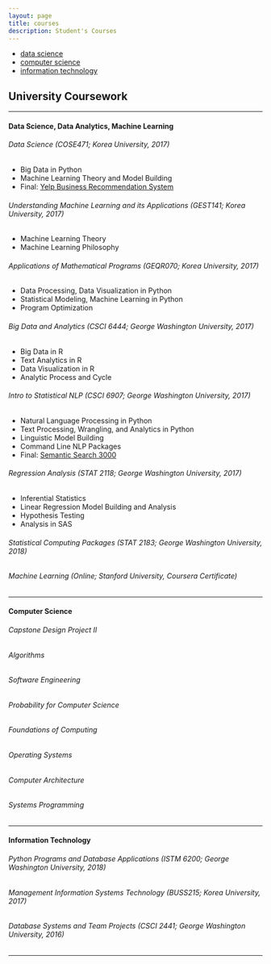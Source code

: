 ```yaml
---
layout: page
title: courses
description: Student's Courses
---
```


<div class="navbar">
    <div class="navbar-inner">
        <ul class="nav">
            <li><a href="#ds">data science</a></li>
            <li><a href="#compsci">computer science</a></li>
            <li><a href="#it">information technology</a></li>
        </ul>
    </div>
</div>


## University Coursework
---
#### <a name="ds"></a>Data Science, Data Analytics, Machine Learning

###### Data Science (COSE471; Korea University, 2017)
- Big Data in Python 
- Machine Learning Theory and Model Building
- Final: [Yelp Business Recommendation System](http://www.google.com)

###### Understanding Machine Learning and its Applications (GEST141; Korea University, 2017)
- Machine Learning Theory
- Machine Learning Philosophy

###### Applications of Mathematical Programs (GEQR070; Korea University, 2017)
- Data Processing, Data Visualization in Python
- Statistical Modeling, Machine Learning in Python
- Program Optimization

###### Big Data and Analytics (CSCI 6444; George Washington University, 2017)
- Big Data in R
- Text Analytics in R
- Data Visualization in R
- Analytic Process and Cycle

###### Intro to Statistical NLP (CSCI 6907; George Washington University, 2017)
- Natural Language Processing in Python
- Text Processing, Wrangling, and Analytics in Python
- Linguistic Model Building
- Command Line NLP Packages
- Final: [Semantic Search 3000](http://www.google.com)

###### Regression Analysis (STAT 2118; George Washington University, 2017)
- Inferential Statistics
- Linear Regression Model Building and Analysis
- Hypothesis Testing
- Analysis in SAS

###### Statistical Computing Packages (STAT 2183; George Washington University, 2018)

###### Machine Learning (Online; Stanford University, Coursera Certificate)
---

#### <a name="compsci"></a>Computer Science

###### Capstone Design Project II
###### Algorithms
###### Software Engineering
###### Probability for Computer Science
###### Foundations of Computing
###### Operating Systems
###### Computer Architecture
###### Systems Programming
---

#### <a name="it"></a>Information Technology

###### Python Programs and Database Applications (ISTM 6200; George Washington University, 2018)
###### Management Information Systems Technology (BUSS215; Korea University, 2017)
###### Database Systems and Team Projects (CSCI 2441; George Washington University, 2016)

---

